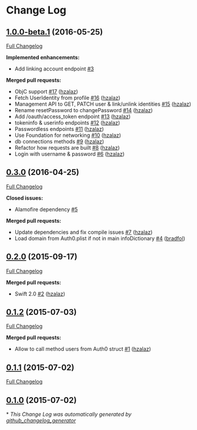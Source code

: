 # Change Log

## [1.0.0-beta.1](https://github.com/auth0/Auth0.swift/tree/1.0.0-beta.1) (2016-05-25)
[Full Changelog](https://github.com/auth0/Auth0.swift/compare/0.3.0...1.0.0-beta.1)

**Implemented enhancements:**

- Add linking account endpoint [\#3](https://github.com/auth0/Auth0.swift/issues/3)

**Merged pull requests:**

- ObjC support [\#17](https://github.com/auth0/Auth0.swift/pull/17) ([hzalaz](https://github.com/hzalaz))
- Fetch UserIdentity from profile [\#16](https://github.com/auth0/Auth0.swift/pull/16) ([hzalaz](https://github.com/hzalaz))
- Management API to GET, PATCH user & link/unlink identities [\#15](https://github.com/auth0/Auth0.swift/pull/15) ([hzalaz](https://github.com/hzalaz))
- Rename resetPassword to changePassword [\#14](https://github.com/auth0/Auth0.swift/pull/14) ([hzalaz](https://github.com/hzalaz))
- Add /oauth/access\_token endpoint [\#13](https://github.com/auth0/Auth0.swift/pull/13) ([hzalaz](https://github.com/hzalaz))
- tokeninfo & userinfo endpoints [\#12](https://github.com/auth0/Auth0.swift/pull/12) ([hzalaz](https://github.com/hzalaz))
- Passwordless endpoints [\#11](https://github.com/auth0/Auth0.swift/pull/11) ([hzalaz](https://github.com/hzalaz))
- Use Foundation for networking [\#10](https://github.com/auth0/Auth0.swift/pull/10) ([hzalaz](https://github.com/hzalaz))
- db connections methods [\#9](https://github.com/auth0/Auth0.swift/pull/9) ([hzalaz](https://github.com/hzalaz))
- Refactor how requests are built [\#8](https://github.com/auth0/Auth0.swift/pull/8) ([hzalaz](https://github.com/hzalaz))
- Login with username & password [\#6](https://github.com/auth0/Auth0.swift/pull/6) ([hzalaz](https://github.com/hzalaz))

## [0.3.0](https://github.com/auth0/Auth0.swift/tree/0.3.0) (2016-04-25)
[Full Changelog](https://github.com/auth0/Auth0.swift/compare/0.2.0...0.3.0)

**Closed issues:**

- Alamofire dependency [\#5](https://github.com/auth0/Auth0.swift/issues/5)

**Merged pull requests:**

- Update dependencies and fix compile issues [\#7](https://github.com/auth0/Auth0.swift/pull/7) ([hzalaz](https://github.com/hzalaz))
- Load domain from Auth0.plist if not in main infoDictionary [\#4](https://github.com/auth0/Auth0.swift/pull/4) ([bradfol](https://github.com/bradfol))

## [0.2.0](https://github.com/auth0/Auth0.swift/tree/0.2.0) (2015-09-17)
[Full Changelog](https://github.com/auth0/Auth0.swift/compare/0.1.2...0.2.0)

**Merged pull requests:**

- Swift 2.0 [\#2](https://github.com/auth0/Auth0.swift/pull/2) ([hzalaz](https://github.com/hzalaz))

## [0.1.2](https://github.com/auth0/Auth0.swift/tree/0.1.2) (2015-07-03)
[Full Changelog](https://github.com/auth0/Auth0.swift/compare/0.1.1...0.1.2)

**Merged pull requests:**

- Allow to call method users from Auth0 struct [\#1](https://github.com/auth0/Auth0.swift/pull/1) ([hzalaz](https://github.com/hzalaz))

## [0.1.1](https://github.com/auth0/Auth0.swift/tree/0.1.1) (2015-07-02)
[Full Changelog](https://github.com/auth0/Auth0.swift/compare/0.1.0...0.1.1)

## [0.1.0](https://github.com/auth0/Auth0.swift/tree/0.1.0) (2015-07-02)


\* *This Change Log was automatically generated by [github_changelog_generator](https://github.com/skywinder/Github-Changelog-Generator)*